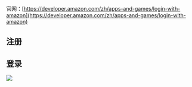
官网：[https://developer.amazon.com/zh/apps-and-games/login-with-amazon](https://developer.amazon.com/zh/apps-and-games/login-with-amazon)


## 注册


## 登录

![](https://upload-images.jianshu.io/upload_images/7004853-754d47457f97c697.png?imageMogr2/auto-orient/strip%7CimageView2/2/w/1240)
